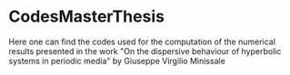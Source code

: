 # CodesMasterThesis
Here one can find the codes used for the computation of the numerical results presented in the work "On the dispersive behaviour of hyperbolic systems in periodic media" by Giuseppe Virgilio Minissale
